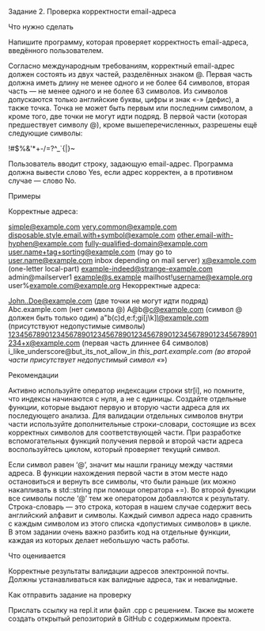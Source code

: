 Задание 2. Проверка корректности email-адреса

Что нужно сделать

Напишите программу, которая проверяет корректность email-адреса, введённого пользователем.

Согласно международным требованиям, корректный email-адрес должен состоять из двух частей, разделённых знаком @. Первая часть должна иметь длину не менее одного и не более 64 символов, вторая часть — не менее одного и не более 63 символов. Из символов допускаются только английские буквы, цифры и знак «-» (дефис), а также точка. Точка не может быть первым или последним символом, а кроме того, две точки не могут идти подряд. В первой части (которая предшествует символу @), кроме вышеперечисленных, разрешены ещё следующие символы:

!#$%&'*+-/=?^_`{|}~

Пользователь вводит строку, задающую email-адрес. Программа должна вывести слово Yes, если адрес корректен, а в противном случае — слово No.



Примеры

Корректные адреса:

simple@example.com
very.common@example.com
disposable.style.email.with+symbol@example.com
other.email-with-hyphen@example.com
fully-qualified-domain@example.com
user.name+tag+sorting@example.com (may go to user.name@example.com inbox depending on mail server)
x@example.com (one-letter local-part)
example-indeed@strange-example.com
admin@mailserver1
example@s.example
mailhost!username@example.org
user%example.com@example.org
Некорректные адреса:

John..Doe@example.com (две точки не могут идти подряд)
Abc.example.com (нет символа @)
A@b@c@example.com (символ @ должен быть только один)
a"b(c)d,e:f;g<h>i[j\k]l@example.com (присутствуют недопустимые символы)
1234567890123456789012345678901234567890123456789012345678901234+x@example.com (первая часть длиннее 64 символов)
i_like_underscore@but_its_not_allow_in _this_part.example.com (во второй части присутствует недопустимый символ «_»)


Рекомендации

Активно используйте оператор индексации строки str[i], но помните, что индексы начинаются с нуля, а не с единицы.
Создайте отдельные функции, которые выдают первую и вторую части адреса для их последующего анализа.
Для валидации отдельных символов внутри части используйте дополнительные строки-словари, состоящие из всех корректных символов для соответствующей части.
При разработке вспомогательных функций получения первой и второй части адреса воспользуйтесь циклом, который проверяет текущий символ. 

Если символ равен ‘@’, значит мы нашли границу между частями адреса. 
В функции нахождения первой части в этом месте надо остановиться и вернуть все символы, что были раньше (их можно накапливать в std::string при помощи оператора +=). Во второй функции все символы после ‘@’ тем же оператором добавляются к результату. 
Строка-словарь — это строка, которая в нашем случае содержит весь английский алфавит и символы. Каждый символ адреса надо сравнить с каждым символом из этого списка «допустимых символов» в цикле. 
В этом задании очень важно разбить код на отдельные функции, каждая из которых делает небольшую часть работы.



Что оценивается

Корректные результаты валидации адресов электронной почты. Должны устанавливаться как валидные адреса, так и невалидные.



Как отправить задание на проверку

Прислать ссылку на repl.it или файл .срр с решением. Также вы можете создать открытый репозиторий в GitHub с содержимым проекта.

